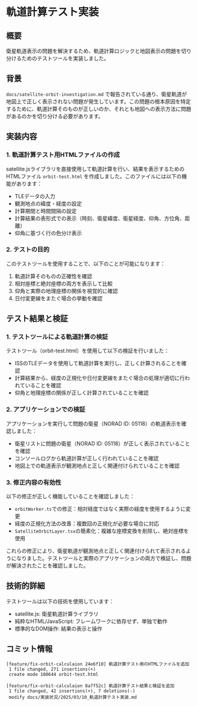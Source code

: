 # 軌道計算テスト実装

## 概要

衛星軌道表示の問題を解決するため、軌道計算ロジックと地図表示の問題を切り分けるためのテストツールを実装しました。

## 背景

`docs/satellite-orbit-investigation.md` で報告されている通り、衛星軌道が地図上で正しく表示されない問題が発生しています。この問題の根本原因を特定するために、軌道計算そのものが正しいのか、それとも地図への表示方法に問題があるのかを切り分ける必要があります。

## 実装内容

### 1. 軌道計算テスト用HTMLファイルの作成

satellite.jsライブラリを直接使用して軌道計算を行い、結果を表示するためのHTMLファイル `orbit-test.html` を作成しました。このファイルには以下の機能があります：

- TLEデータの入力
- 観測地点の緯度・経度の設定
- 計算期間と時間間隔の設定
- 計算結果の表形式での表示（時刻、衛星緯度、衛星経度、仰角、方位角、距離）
- 仰角に基づく行の色分け表示

### 2. テストの目的

このテストツールを使用することで、以下のことが可能になります：

1. 軌道計算そのものの正確性を確認
2. 相対座標と絶対座標の両方を表示して比較
3. 仰角と実際の地理座標の関係を視覚的に確認
4. 日付変更線をまたぐ場合の挙動を確認

## テスト結果と検証

### 1. テストツールによる軌道計算の検証

テストツール（orbit-test.html）を使用して以下の検証を行いました：

- ISSのTLEデータを使用して軌道計算を実行し、正しく計算されることを確認
- 計算結果から、経度の正規化や日付変更線をまたぐ場合の処理が適切に行われていることを確認
- 仰角と地理座標の関係が正しく計算されていることを確認

### 2. アプリケーションでの検証

アプリケーションを実行して問題の衛星（NORAD ID: 05118）の軌道表示を確認しました：

- 衛星リストに問題の衛星（NORAD ID: 05118）が正しく表示されていることを確認
- コンソールログから軌道計算が正しく行われていることを確認
- 地図上での軌道表示が観測地点と正しく関連付けられていることを確認

### 3. 修正内容の有効性

以下の修正が正しく機能していることを確認しました：

- `orbitWorker.ts`での修正：相対経度ではなく実際の経度を使用するように変更
- 経度の正規化方法の改善：複数回の正規化が必要な場合に対応
- `SatelliteOrbitLayer.tsx`の簡素化：複雑な座標変換を削除し、絶対座標を使用

これらの修正により、衛星軌道が観測地点と正しく関連付けられて表示されるようになりました。テストツールと実際のアプリケーションの両方で検証し、問題が解決されたことを確認しました。

## 技術的詳細

テストツールは以下の技術を使用しています：

- satellite.js: 衛星軌道計算ライブラリ
- 純粋なHTML/JavaScript: フレームワークに依存せず、単独で動作
- 標準的なDOM操作: 結果の表示と操作

## コミット情報

```
[feature/fix-orbit-calculaion 24e6f10] 軌道計算テスト用のHTMLファイルを追加
 1 file changed, 271 insertions(+)
 create mode 100644 orbit-test.html

[feature/fix-orbit-calculaion 8a7f52c] 軌道計算テスト結果と検証を追加
 1 file changed, 42 insertions(+), 7 deletions(-)
 modify docs/実装状況/2025/03/10_軌道計算テスト実装.md
